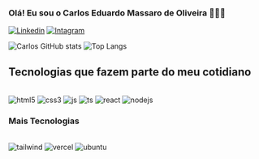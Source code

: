 ### Olá! Eu sou o Carlos Eduardo Massaro de Oliveira 👊🏼😄

[![Linkedin](https://img.shields.io/badge/LinkedIn-0077B5?style=for-the-badge&logo=linkedin&logoColor=white)](https://www.linkedin.com/in/carlos-eduardo-massaro/)
[![Intagram](https://img.shields.io/badge/Instagram-E4405F?style=for-the-badge&logo=instagram&logoColor=white)](https://github.com/CarlosMassaro)

![Carlos GitHub stats](https://github-readme-stats.vercel.app/api?username=CarlosMassaro&show_icons=true&theme=dracula)
![Top Langs](https://github-readme-stats.vercel.app/api/top-langs/?username=CarlosMassaro&hide_progress=false&layout=compact&theme=dracula)

## Tecnologias que fazem parte do meu cotidiano

<div style="display: inline_block"><br/>
<img aling="center" alt="html5" src="https://img.shields.io/badge/HTML5-E34F26?style=for-the-badge&logo=html5&logoColor=white">
<img aling="center" alt="css3" src="https://img.shields.io/badge/CSS3-1572B6?style=for-the-badge&logo=css3&logoColor=white">
<img aling="center" alt="js" src="https://img.shields.io/badge/JavaScript-323330?style=for-the-badge&logo=javascript&logoColor=F7DF1E">
<img aling="center" alt="ts" src="https://img.shields.io/badge/TypeScript-007ACC?style=for-the-badge&logo=typescript&logoColor=white">
<img aling="center" alt="react" src="https://img.shields.io/badge/React-20232A?style=for-the-badge&logo=react&logoColor=61DAFB">
<img aling="center" alt="nodejs" src="https://img.shields.io/badge/Node.js-43853D?style=for-the-badge&logo=node.js&logoColor=white">
</div>

### Mais Tecnologias

<div style="display: inline_block"><br/>
<img aling="center" alt="tailwind" src="https://img.shields.io/badge/Tailwind_CSS-38B2AC?style=for-the-badge&logo=tailwind-css&logoColor=white">
<img aling="center" alt="vercel" src="https://img.shields.io/badge/Vercel-000000?style=for-the-badge&logo=vercel&logoColor=white">
<img aling="center" alt="ubuntu" src="https://img.shields.io/badge/Ubuntu-E95420?style=for-the-badge&logo=ubuntu&logoColor=white">
</div>
